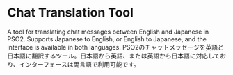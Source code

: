 # Chat Translation Tool
A tool for translating chat messages between English and Japanese in PSO2. Supports Japanese to English, or English to Japanese, and the interface is available in both languages.
PSO2のチャットメッセージを英語と日本語に翻訳するツール。日本語から英語、または英語から日本語に対応しており、インターフェースは両言語で利用可能です。
